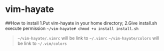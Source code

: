 # vim-hayate
##How to install
1.Put vim-hayate in your home directory;
2.Give install.sh execute permission `~/vim-hayate# chmod +u install install.sh`
>`~/vim-hayate/.vimrc` will be link to `~/.vimrc`
>`~/vim-hayate/colors` will be link to `~/.vim/colors`
